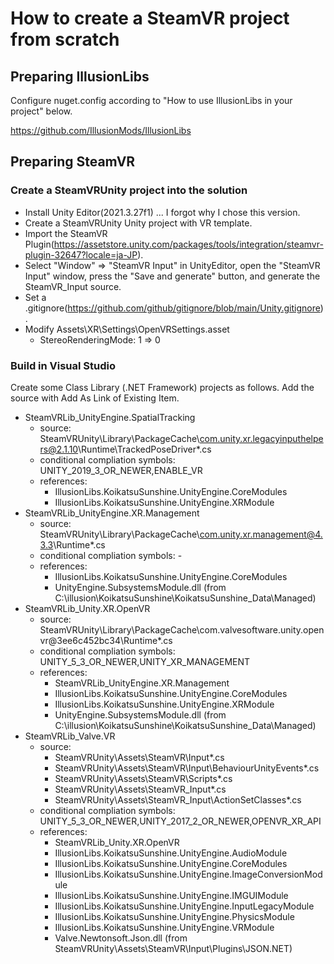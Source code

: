 # How to create a SteamVR project from scratch
## Preparing IllusionLibs
Configure nuget.config according to "How to use IllusionLibs in your project" below.

https://github.com/IllusionMods/IllusionLibs

## Preparing SteamVR
### Create a SteamVRUnity project into the solution
- Install Unity Editor(2021.3.27f1) ... I forgot why I chose this version.
- Create a SteamVRUnity Unity project with VR template.
- Import the SteamVR Plugin(https://assetstore.unity.com/packages/tools/integration/steamvr-plugin-32647?locale=ja-JP).
- Select "Window" ⇒ "SteamVR Input" in UnityEditor, open the "SteamVR Input" window, press the "Save and generate" button, and generate the SteamVR_Input source.
- Set a .gitignore(https://github.com/github/gitignore/blob/main/Unity.gitignore).
- Modify Assets\XR\Settings\OpenVRSettings.asset
  - StereoRenderingMode: 1 => 0

### Build in Visual Studio
Create some Class Library (.NET Framework) projects as follows.
Add the source with Add As Link of Existing Item.
- SteamVRLib_UnityEngine.SpatialTracking
  - source: SteamVRUnity\Library\PackageCache\com.unity.xr.legacyinputhelpers@2.1.10\Runtime\TrackedPoseDriver\*.cs
  - conditional compliation symbols: UNITY_2019_3_OR_NEWER,ENABLE_VR
  - references:
    - IllusionLibs.KoikatsuSunshine.UnityEngine.CoreModules
    - IllusionLibs.KoikatsuSunshine.UnityEngine.XRModule
- SteamVRLib_UnityEngine.XR.Management
  - source: SteamVRUnity\Library\PackageCache\com.unity.xr.management@4.3.3\Runtime\*.cs
  - conditional compliation symbols: -
  - references:
    - IllusionLibs.KoikatsuSunshine.UnityEngine.CoreModules
    - UnityEngine.SubsystemsModule.dll (from C:\illusion\KoikatsuSunshine\KoikatsuSunshine_Data\Managed)
- SteamVRLib_Unity.XR.OpenVR
  - source: SteamVRUnity\Library\PackageCache\com.valvesoftware.unity.openvr@3ee6c452bc34\Runtime\*.cs
  - conditional compliation symbols: UNITY_5_3_OR_NEWER,UNITY_XR_MANAGEMENT
  - references:
    - SteamVRLib_UnityEngine.XR.Management
    - IllusionLibs.KoikatsuSunshine.UnityEngine.CoreModules
    - IllusionLibs.KoikatsuSunshine.UnityEngine.XRModule
    - UnityEngine.SubsystemsModule.dll (from C:\illusion\KoikatsuSunshine\KoikatsuSunshine_Data\Managed)
- SteamVRLib_Valve.VR
  - source:
    - SteamVRUnity\Assets\SteamVR\Input\*.cs
    - SteamVRUnity\Assets\SteamVR\Input\BehaviourUnityEvents\*.cs
    - SteamVRUnity\Assets\SteamVR\Scripts\*.cs
    - SteamVRUnity\Assets\SteamVR_Input\*.cs
    - SteamVRUnity\Assets\SteamVR_Input\ActionSetClasses\*.cs
  - conditional compliation symbols: UNITY_5_3_OR_NEWER,UNITY_2017_2_OR_NEWER,OPENVR_XR_API
  - references:
    - SteamVRLib_Unity.XR.OpenVR
    - IllusionLibs.KoikatsuSunshine.UnityEngine.AudioModule
    - IllusionLibs.KoikatsuSunshine.UnityEngine.CoreModules
    - IllusionLibs.KoikatsuSunshine.UnityEngine.ImageConversionModule
    - IllusionLibs.KoikatsuSunshine.UnityEngine.IMGUIModule
    - IllusionLibs.KoikatsuSunshine.UnityEngine.InputLegacyModule
    - IllusionLibs.KoikatsuSunshine.UnityEngine.PhysicsModule
    - IllusionLibs.KoikatsuSunshine.UnityEngine.VRModule
    - Valve.Newtonsoft.Json.dll (from SteamVRUnity\Assets\SteamVR\Input\Plugins\JSON.NET)
